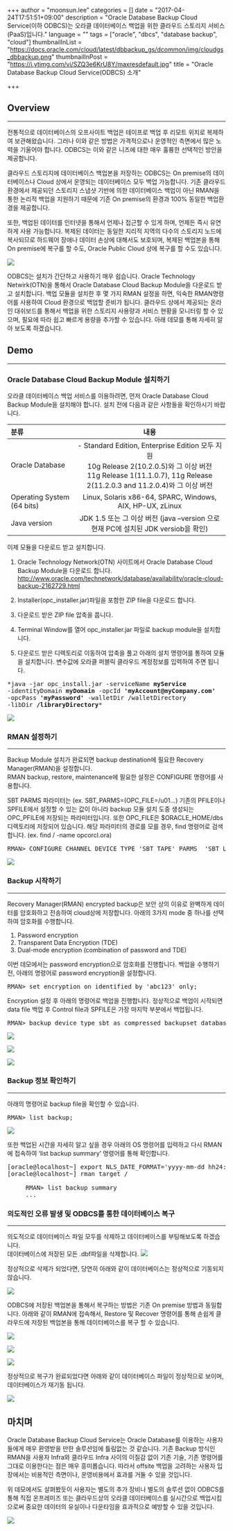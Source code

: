 +++
author = "moonsun.lee"
categories = []
date = "2017-04-24T17:51:51+09:00"
description = "Oracle Database Backup Cloud Service(이하 ODBCS)는 오라클 데이터베이스 백업을 위한 클라우드 스토리지 서비스(PaaS)입니다."
language = ""
tags = ["oracle", "dbcs", "database backup", "cloud"]
thumbnailInList = "https://docs.oracle.com/cloud/latest/dbbackup_gs/dcommon/img/cloudgs_dbbackup.png"
thumbnailInPost = "https://i.ytimg.com/vi/SZQ3e6KrU8Y/maxresdefault.jpg"
title = "Oracle Database Backup Cloud Service(ODBCS) 소개"

+++



## Overview
--------------------------------

전통적으로 데이터베이스의 오프사이트 백업은 테이프로 백업 후 리모트 위치로 복제하여 보관해왔습니다. 그러나 이와 같은 방법은 가격적으로나 운영적인 측면에서 많은 노력을 기울어야 합니다. ODBCS는 이와 같은 니즈에 대한 매우 훌륭한 선택적인 방안을 제공합니다.

클라우드 스토리지에 데이터베이스 백업본을 저장하는 ODBCS는 On premise의 데이터베이스나 Cloud 상에서 운영되는 데이터베이스 모두 백업 가능합니다. 기존 클라우드 환경에서 제공되던 스토리지 스냅샷 기반에 의한 데이터베이스 백업이 아닌 RMAN을 통한 논리적 백업을 지원하기 때문에 기존 On premise의 환경과 100% 동일한 백업환경을 제공합니다.

또한, 백업된 데이터를 인터넷을 통해서 언제나 접근할 수 있게 하며, 언제든 즉시 유연하게 사용 가능합니다. 복제된 데이터는 동일한 지리적 지역의 다수의 스토리지 노드에 복사되므로 하드웨어 장애나 데이터 손상에 대해서도 보호되며, 복제된 백업본을 통해 On premise에 복구를 할 수도, Oracle Public Cloud 상에 복구를 할 수도 있습니다.

![](https://cdn.app.compendium.com/uploads/user/e7c690e8-6ff9-102a-ac6d-e4aebca50425/266ac4ff-b1dc-471a-a57a-b6502403f164/File/6e5875fc1ba4e2be45176f80a72b2ff5/6e5875fc1ba4e2be45176f80a72b2ff5.png)

ODBCS는 설치가 간단하고 사용하기 매우 쉽습니다. Oracle Technology Netwirk(OTN)을 통해서 Oracle Database Cloud Backup Module을 다운로드 받고 설치합니다. 백업 모듈을 설치한 후 몇 가지 RMAN 설정을 하면, 익숙한 RMAN명령어를 사용하여 Cloud 환경으로 백업할 준비가 됩니다. 클라우드 상에서 제공되는 온라인 대쉬보드를 통해서 백업을 위한 스토리지 사용량과 서비스 현황을 모니터링 할 수 있으며, 필요에 따라 쉽고 빠르게 용량을 추가할 수 있습니다. 아래 데모를 통해 자세히 알아 보도록 하겠습니다.

## Demo
--------------------------------
### Oracle Database Cloud Backup Module 설치하기

오라클 데이터베이스 백업 서비스를 이용하려면, 먼저 Oracle Database Cloud Backup Module을 설치해야 합니다. 설치 전에 다음과 같은 사항들을 확인하시기 바랍니다.

| 분류 | 내용  |
| :------------ | :-----------: |
| Oracle Database| - Standard Edition, Enterprise Edition 모두 지원 <br />10g Release 2(10.2.0.5)와 그 이상 버전<br /> 11g Release 1(11.1.0.7), 11g Release 2(11.2.0.3 and 11.2.0.4)와 그 이상 버전|
| Operating System (64 bits) |Linux, Solaris x86-64, SPARC, Windows, AIX, HP-UX, zLinux|
|Java version|JDK 1.5 또는 그 이상 버전 (java –version 으로 현재 PC에 설치된 JDK versiob을 확인)|

이제 모듈을 다운로드 받고 설치합니다.


1. Oracle Technology Network(OTN) 사이트에서 Oracle Database Cloud Backup Module을 다운로드 합니다.<br />
http://www.oracle.com/technetwork/database/availability/oracle-cloud-backup-2162729.html

2. Installer(opc_installer.jar)파일을 포함한 ZIP file을 다운로드 합니다.

3. 다운로드 받은 ZIP file 압축을 풉니다.

4. Terminal Window를 열어 opc_installer.jar 파일로 backup module을 설치합니다.

5. 다운로드 받은 디렉토리로 이동하여 압축을 풀고 아래의 설치 명령어를 통하여 모듈을 설치합니다. 변수값에 오라클 퍼블릭 클라우드 계정정보를 입력하여 주면 됩니다.<br />
<pre class="backup module">
*java -jar opc_install.jar -serviceName <strong>myService</strong>
-identityDomain <strong>myDomain</strong> -opcId <strong>'myAccount@myCompany.com'</strong>
-opcPass <strong>'myPassword'</strong> -walletDir /</strong>walletDirectory
-libDir <strong>/libraryDirectory</strong>*
</pre>


![](https://oracloud-kr-teamrepo.github.io/2017/04/odbcs/db1.png)
<br />


### RMAN 설정하기
--------------------------------
Backup Module 설치가 완료되면 backup destination에 필요한 Recovery Manager(RMAN)을 설정합니다.<br />
RMAN backup, restore, maintenance에 필요한 설정은 CONFIGURE 명령어를 사용합니다.


SBT PARMS 파라미터는 (ex. SBT_PARMS=(OPC_FILE=/u01…) 기존의 PFILE이나 SPFILE에서 설정할 수 있는 값이 아니라 backup 모듈 설치 도중 생성되는 OPC_PFILE에 저장되는 파라미터입니다. 또한 OPC_FILE은 $ORACLE_HOME/dbs 디렉토리에 저장되어 있습니다. 해당 파라미터의 경로를 모를 경우, find 명령어로 검색합니다. (ex. find / -name opcorcl.ora)

<pre class="RMAN conf">
RMAN> CONFIGURE CHANNEL DEVICE TYPE 'SBT_TAPE' PARMS  'SBT_LIBRARY=/home/oracle/OPC/lib/ libopc.so, ENV=(OPC_PFILE=/u01/products/db/12.1/dbs/opcodbs.ora)';
</pre>

![](https://oracloud-kr-teamrepo.github.io/2017/04/odbcs/db2.png)

### Backup 시작하기
--------------------------------

Recovery Manager(RMAN) encrypted backup은 보안 상의 이유로 완벽하게 데이터를 암호화하고 전송하여 cloud상에 저장합니다. 아래의 3가지 mode 중 하나를 선택하여 암호화를 수행합니다.


1. Password encryption
2. Transparent Data Encryption (TDE)
3. Dual-mode encryption (combination of password and TDE)


이번 데모에서는 password encryption으로 암호화를 진행합니다. 백업을 수행하기 전, 아래의 명령어로 password encryption을 설정합니다.

<pre class="RMAN conf">
RMAN> set encryption on identified by 'abc123' only;
</pre>

Encryption 설정 후 아래의 명령어로 백업을 진행합니다. 정상적으로 백업이 시작되면 data file 백업 후 Control file과 SPFILE은 가장 마지막 부분에서 백업됩니다.

<pre class="RMAN conf">
RMAN> backup device type sbt as compressed backupset database plus archivelog format '%d_%U';
</pre>


![](https://oracloud-kr-teamrepo.github.io/2017/04/odbcs/db3.png)


![](https://oracloud-kr-teamrepo.github.io/2017/04/odbcs/db4.png)


![](https://oracloud-kr-teamrepo.github.io/2017/04/odbcs/db5.png)

### Backup 정보 확인하기
--------------------------------
아래의 명령어로 backup file을 확인할 수 있습니다.
<pre class="RMAN conf">
RMAN> list backup;
</pre>



![](https://oracloud-kr-teamrepo.github.io/2017/04/odbcs/db6.png)

또한 백업된 시간을 자세히 알고 싶을 경우 아래의 OS 명령어를 입력하고 다시 RMAN에 접속하여 ‘list backup summary’ 명령어를 통해 확인합니다. 

<pre class="RMAN conf">
[oracle@localhost~] export NLS_DATE_FORMAT='yyyy-mm-dd hh24:mi:ss'
[oracle@localhost~] rman target /

     RMAN> list backup summary
     ...
</pre>

### 의도적인 오류 발생 및 ODBCS를 통한 데이터베이스 복구
--------------------------------

의도적으로 데이터베이스 파일 모두를 삭제하고 데이터베이스를 부팅해보도록 하겠습니다.<br />
데이터베이스에 저장된 모든 .dbf파일을 삭제합니다.
![](https://oracloud-kr-teamrepo.github.io/2017/04/odbcs/db7.png)

정상적으로 삭제가 되었다면, 당연히 아래와 같이 데이터베이스는 정상적으로 기동되지 않습니다.

![](https://oracloud-kr-teamrepo.github.io/2017/04/odbcs/db8.png)

ODBCS에 저장된 백업본을 통해서 복구하는 방법은 기존 On premise 방법과 동일합니다. 아래와 같이 RMAN에 접속해서, Restore 및 Recover 명령어를 통해 손쉽게 클라우드에 저장된 백업본을 통해 데이터베이스를 복구 할 수 있습니다.

![](https://oracloud-kr-teamrepo.github.io/2017/04/odbcs/db9.png)


![](https://oracloud-kr-teamrepo.github.io/2017/04/odbcs/db10.png)

![](https://oracloud-kr-teamrepo.github.io/2017/04/odbcs/db12-1.png)

정상적으로 복구가 완료되었다면 아래와 같이 데이터베이스 파일이 정상적으로 보이며, 데이터베이스가 재기동 됩니다.

![](https://oracloud-kr-teamrepo.github.io/2017/04/odbcs/db12.png)
<br />


## 마치며
Oracle Database Backup Cloud Service는 Oracle Database를 이용하는 사용자들에게 매우 환영받을 만한 솔루션임에 틀림없는 것 같습니다. 기존 Backup 방식인 RMAN을 사용자 Infra와 클라우드 Infra 사이의 이질감 없이 기존 기술, 기존 명령어를 그대로 이용한다는 점은 매우 흥미롭습니다. 따라서 offsite 백업을 고려하는 사용자 입장에서는 비용적인 측면이나, 운영비용에서 효과를 거둘 수 있을 것입니다.

위 데모에서도 살펴봤듯이 사용자는 별도의 추가 장비나 별도의 솔루션 없이 ODBCS를 통해 직접 온프레미즈 또는 클라우드상의 오라클 데이터베이스를 실시간으로 백업시킴으로써 중요한 데이터의 유실이나 다운타임을 효과적으로 예방할 수 있을 것입니다.

![](https://cdn.app.compendium.com/uploads/user/e7c690e8-6ff9-102a-ac6d-e4aebca50425/266ac4ff-b1dc-471a-a57a-b6502403f164/Image/b135ad842cbfbb99d7b29db15e9f0fdb/dbbackup.jpg)


